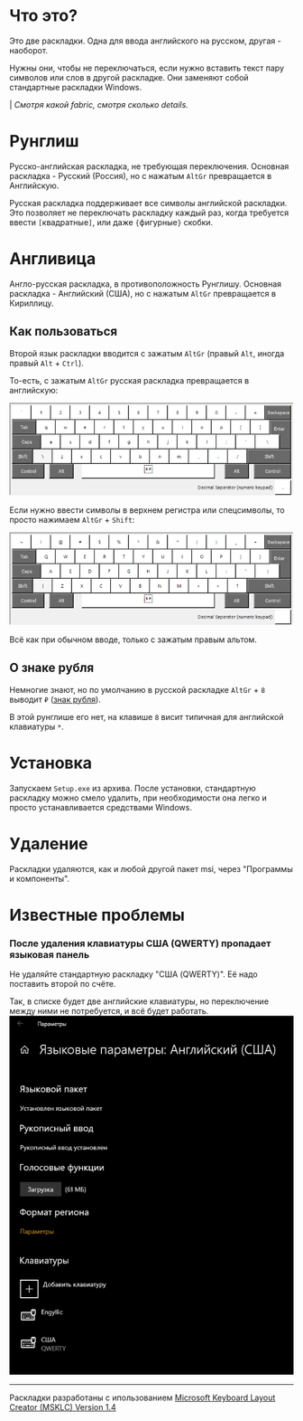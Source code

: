# Что это?

Это две раскладки. Одна для ввода английского на русском, другая - наоборот.

Нужны они, чтобы не переключаться, если нужно вставить текст пару символов или слов в другой раскладке. Они заменяют собой стандартные раскладки Windows.

| _Смотря какой fabric, смотря сколько details._


# Рунглиш

Русско-английская раскладка, не требующая переключения. 
Основная раскладка - Русский (Россия), но с нажатым `AltGr` превращается в Английскую.

Русская раскладка поддерживает все символы английской раскладки. 
Это позволяет не переключать раскладку каждый раз, когда требуется ввести `[`квадратные`]`, или даже `{`фигурные`}` скобки. 

# Англивица

Англо-русская раскладка, в противоположность Рунглишу.
Основная раскладка - Английский (США), но с нажатым `AltGr` превращается в Кириллицу.

## Как пользоваться

Второй язык раскладки вводится с зажатым `AltGr` (правый `Alt`, иногда правый `Alt` + `Ctrl`).

То-есть, с зажатым `AltGr` русская раскладка превращается в английскую:

![Английская раскладка](img/AltGr-en.png)

Если нужно ввести символы в верхнем регистра или спецсимволы, то просто нажимаем `AltGr` + `Shift`:

![Английская раскладка в верхнем регистре](img/AltGr-Shift-en.png)

Всё как при обычном вводе, только с зажатым правым альтом.

## О знаке рубля

Немногие знают, но по умолчанию в русской раскладке `AltGr` + `8` выводит `₽` ([знак рубля](https://support.microsoft.com/ru-ru/topic/%D0%BF%D0%BE%D0%B4%D0%B4%D0%B5%D1%80%D0%B6%D0%BA%D0%B0-%D0%BD%D0%BE%D0%B2%D0%BE%D0%B3%D0%BE-%D1%81%D0%B8%D0%BC%D0%B2%D0%BE%D0%BB%D0%B0-%D1%80%D0%BE%D1%81%D1%81%D0%B8%D0%B9%D1%81%D0%BA%D0%BE%D0%B3%D0%BE-%D1%80%D1%83%D0%B1%D0%BB%D1%8F-microsoft-office-25b7c7df-ea17-4c1e-aefd-158f2cafbc89)).

В этой рунглише его нет, на клавише `8` висит типичная для английской клавиатуры `*`.

# Установка

Запускаем `Setup.exe` из архива. После установки, стандартную раскладку можно смело удалить, при необходимости она легко и просто устанавливается средствами Windows.

# Удаление

Раскладки удаляются, как и любой другой пакет msi, через "Программы и компоненты".

# Известные проблемы

### После удаления клавиатуры США (QWERTY) пропадает языковая панель
Не удаляйте стандартную раскладку "США (QWERTY)". Её надо поставить второй по счёте.

Так, в списке будет две английские клавиатуры, но переключение между ними не потребуется, и всё будет работать.
![Языковые параметры: Английский (США)](img/LangParams-eng.png)


---

Раскладки разработаны с ипользованием [Microsoft Keyboard Layout Creator (MSKLC) Version 1.4
](https://www.microsoft.com/en-us/download/details.aspx?id=102134)
